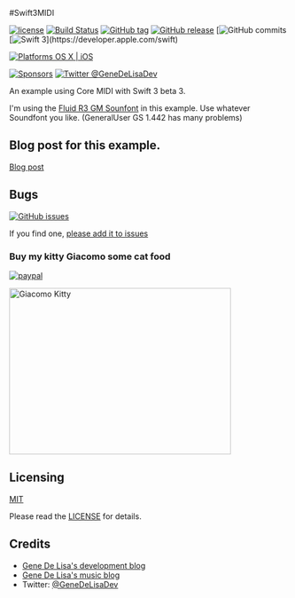 #Swift3MIDI


[![license](https://img.shields.io/github/license/mashape/apistatus.svg)](https://en.wikipedia.org/wiki/MIT_License)
[![Build Status](https://travis-ci.org/genedelisa/Swift3MIDI.svg)](https://travis-ci.org/genedelisa/Swift3MIDI)
[![GitHub tag](https://img.shields.io/github/tag/genedelisa/Swift3MIDI.svg)](https://github.com/genedelisa/Swift3MIDI/)
[![GitHub release](https://img.shields.io/github/release/genedelisa/Swift3MIDI.svg)](https://github.com/genedelisa/Swift3MIDI/)
[![GitHub commits](https://img.shields.io/github/commits-since/genedelisa/Swift3MIDI/1.0.0.svg)
[![Swift 3](https://img.shields.io/badge/swift3-compatible-4BC51D.svg?style=flat")](https://developer.apple.com/swift)

[![Platforms OS X | iOS](https://img.shields.io/badge/Platforms-OS%20X%20%7C%20iOS-lightgray.svg?style=flat)](https://swift.org/)

[![Sponsors](https://img.shields.io/badge/Sponsors-Rockhopper%20Technologies-orange.svg?style=flat)](http://www.rockhoppertech.com/)
[![Twitter @GeneDeLisaDev](https://img.shields.io/twitter/follow/GeneDeLisaDev.svg?style=social)](https://twitter.com/GeneDeLisaDev)



An example using Core MIDI with Swift 3 beta 3.

I'm using the [Fluid R3 GM Sounfont](https://musescore.org/en/handbook/soundfont) in this example. Use whatever Soundfont you like.
(GeneralUser GS 1.442 has many problems)


## Blog post for this example.

[Blog post](http://www.rockhoppertech.com/blog/)


## Bugs


[![GitHub issues](https://img.shields.io/github/issues/genedelisa/Swift3MIDI.svg)](https://github.com/genedelisa/Swift3MIDI/issues)

If you find one, [please add it to issues](https://github.com/genedelisa/Swift3MIDI/issues)



### Buy my kitty Giacomo some cat food

[![paypal](https://www.paypalobjects.com/en_US/i/btn/btn_donate_SM.gif)](https://www.paypal.com/cgi-bin/webscr?cmd=_donations&business=F5KE9Z29MH8YQ&bnP-DonationsBF:btn_donate_SM.gif:NonHosted)

<img src="http://www.rockhoppertech.com/blog/wp-content/uploads/2015/05/IMG_0657.png" alt="Giacomo Kitty" width="400" height="300">

## Licensing

[MIT](https://en.wikipedia.org/wiki/MIT_License)

Please read the [LICENSE](LICENSE) for details.

## Credits

*	[Gene De Lisa's development blog](http://rockhoppertech.com/blog/)
*	[Gene De Lisa's music blog](http://genedelisa.com/)
*   Twitter: [@GeneDeLisaDev](http://twitter.com/genedelisadev)
